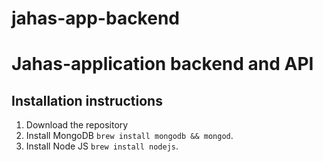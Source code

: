 # jahas-app-backend

# Jahas-application backend and API

## Installation instructions

1. Download the repository
2. Install MongoDB  `brew install mongodb && mongod`.
3. Install Node JS `brew install nodejs`.
